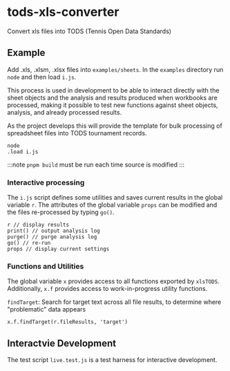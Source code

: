 # tods-xls-converter

Convert xls files into TODS (Tennis Open Data Standards)

## Example

Add .xls, .xlsm, .xlsx files into `examples/sheets`. In the `examples` directory run `node` and then load `i.js`.

This process is used in development to be able to interact directly with the sheet objects and the analysis and results produced when workbooks are processed,
making it possible to test new functions against sheet objects, analysis, and already processed results.

As the project develops this will provide the template for bulk processing of spreadsheet files into TODS tournament records.

```console
node
.load i.js
```

:::note
`pnpm build` must be run each time source is modified
:::

### Interactive processing

The `i.js` script defines some utilities and saves current results in the global variable `r`.
The attributes of the global variable `props` can be modified and the files re-processed by typing `go()`.

```console
r // display results
print() // output analysis log
purge() // purge analysis log
go() // re-run
props // display current settings
```

### Functions and Utilities

The global variable `x` provides access to all functions exported by `xlsTODS`. Additionally, `x.f` provides access to work-in-progress utility functions.

`findTarget`: Search for target text across all file results, to determine where "problematic" data appears

```console
x.f.findTarget(r.fileResults, 'target')
```

## Interactvie Development

The test script `live.test.js` is a test harness for interactive development.
